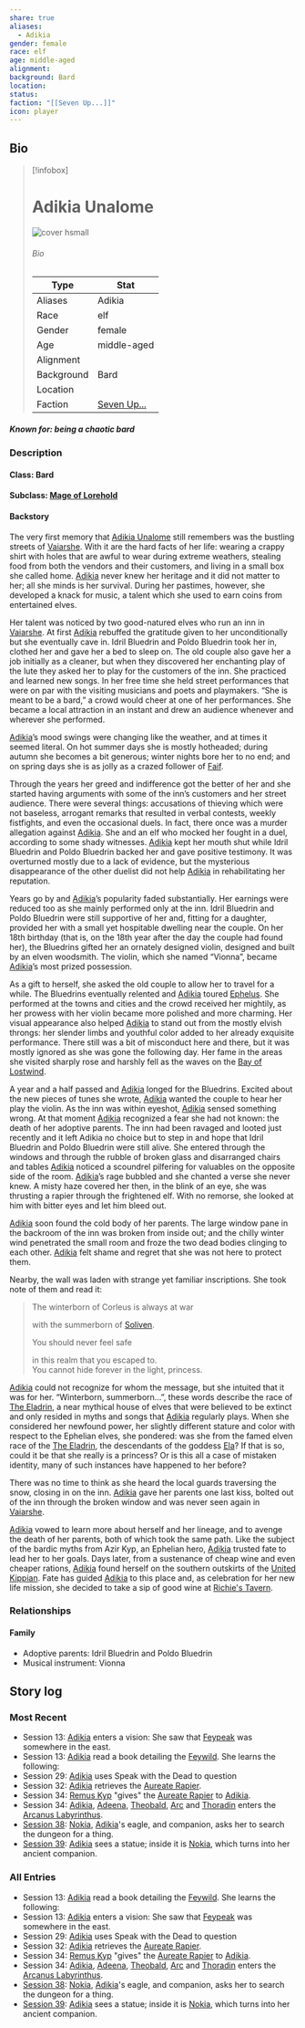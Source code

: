 ```yaml
---
share: true
aliases:
  - Adikia
gender: female
race: elf
age: middle-aged
alignment: 
background: Bard
location: 
status: 
faction: "[[Seven Up...]]"
icon: player
---
```

## Bio
> [!infobox]
> # Adikia Unalome
> ![cover hsmall](../zzz_attachments/Adikia.png)
> ###### Bio
> | Type | Stat |
> | ---- | ---- |
> | Aliases | Adikia|
> | Race| elf |
> | Gender| female|
> | Age | middle-aged|
> | Alignment|| 
> | Background| Bard|
> | Location|  |
> | Faction| [Seven Up...](../Factions/Seven%20Up....md)| 
##### Known for: being a chaotic bard
### Description
#### Class: Bard
#### Subclass: [Mage of Lorehold](https://dnd5e.wikidot.com/multisubclass:mage-of-lorehold-ua)
#### Backstory

The very first memory that [Adikia Unalome](Adikia%20Unalome.md) still remembers was the bustling streets of [Vaiarshe](../Locations/Settlements/Vaiarshe.md). With it are the hard facts of her life: wearing a crappy shirt with holes that are awful to wear during extreme weathers, stealing food from both the vendors and their customers, and living in a small box she called home. [Adikia](Adikia%20Unalome.md) never knew her heritage and it did not matter to her; all she minds is her survival. During her pastimes, however, she developed a knack for music, a talent which she used to earn coins from entertained elves.

Her talent was noticed by two good-natured elves who run an inn in [Vaiarshe](../Locations/Settlements/Vaiarshe.md). At first [Adikia](Adikia%20Unalome.md) rebuffed the gratitude given to her unconditionally but she eventually cave in. Idril Bluedrin and Poldo Bluedrin took her in, clothed her and gave her a bed to sleep on. The old couple also gave her a job initially as a cleaner, but when they discovered her enchanting play of the lute they asked her to play for the customers of the inn. She practiced and learned new songs. In her free time she held street performances that were on par with the visiting musicians and poets and playmakers. “She is meant to be a bard,” a crowd would cheer at one of her performances. She became a local attraction in an instant and drew an audience whenever and wherever she performed.

[Adikia](Adikia%20Unalome.md)’s mood swings were changing like the weather, and at times it seemed literal. On hot summer days she is mostly hotheaded; during autumn she becomes a bit generous; winter nights bore her to no end; and on spring days she is as jolly as a crazed follower of [Faif](../Deities/New%20Gods/Faif.md). 

Through the years her greed and indifference got the better of her and she started having arguments with some of the inn’s customers and her street audience. There were several things: accusations of thieving which were not baseless, arrogant remarks that resulted in verbal contests, weekly fistfights, and even the occasional duels. In fact, there once was a murder allegation against [Adikia](Adikia%20Unalome.md). She and an elf who mocked her fought in a duel, according to some shady witnesses. [Adikia](Adikia%20Unalome.md) kept her mouth shut while Idril Bluedrin and Poldo Bluedrin backed her and gave positive testimony. It was overturned mostly due to a lack of evidence, but the mysterious disappearance of the other duelist did not help [Adikia](Adikia%20Unalome.md) in rehabilitating her reputation.

Years go by and [Adikia](Adikia%20Unalome.md)’s popularity faded substantially. Her earnings were reduced too as she mainly performed only at the inn. Idril Bluedrin and Poldo Bluedrin were still supportive of her and, fitting for a daughter, provided her with a small yet hospitable dwelling near the couple. On her 18th birthday (that is, on the 18th year after the day the couple had found her), the Bluedrins gifted her an ornately designed violin, designed and built by an elven woodsmith. The violin, which she named “Vionna”, became [Adikia](Adikia%20Unalome.md)’s most prized possession.

As a gift to herself, she asked the old couple to allow her to travel for a while. The Bluedrins eventually relented and [Adikia](Adikia%20Unalome.md) toured [Ephelus](../Locations/Kingdoms/Elven%20Kingdom%20of%20Ephelus.md). She performed at the towns and cities and the crowd received her mightily, as her prowess with her violin became more polished and more charming. Her visual appearance also helped [Adikia](Adikia%20Unalome.md) to stand out from the mostly elvish throngs: her slender limbs and youthful color added to her already exquisite performance. There still was a bit of misconduct here and there, but it was mostly ignored as she was gone the following day. Her fame in the areas she visited sharply rose and harshly fell as the waves on the [Bay of Lostwind](../Locations/Areas/Bay%20of%20Lostwind.md).

A year and a half passed and [Adikia](Adikia%20Unalome.md) longed for the Bluedrins. Excited about the new pieces of tunes she wrote, [Adikia](Adikia%20Unalome.md) wanted the couple to hear her play the violin. As the inn was within eyeshot, [Adikia](Adikia%20Unalome.md) sensed something wrong. At that moment [Adikia](Adikia%20Unalome.md) recognized a fear she had not known: the death of her adoptive parents. The inn had been ravaged and looted just recently and it left Adikia no choice but to step in and hope that Idril Bluedrin and Poldo Bluedrin were still alive. She entered through the windows and through the rubble of broken glass and disarranged chairs and tables [Adikia](Adikia%20Unalome.md) noticed a scoundrel pilfering for valuables on the opposite side of the room. [Adikia](Adikia%20Unalome.md)’s rage bubbled and she chanted a verse she never knew. A misty haze covered her then, in the blink of an eye, she was thrusting a rapier through the frightened elf. With no remorse, she looked at him with bitter eyes and let him bleed out.

[Adikia](Adikia%20Unalome.md) soon found the cold body of her parents. The large window pane in the backroom of the inn was broken from inside out; and the chilly winter wind penetrated the small room and froze the two dead bodies clinging to each other. [Adikia](Adikia%20Unalome.md) felt shame and regret that she was not here to protect them. 

Nearby, the wall was laden with strange yet familiar inscriptions. She took note of them and read it:

> The winterborn of Corleus is always at war
> 
> with the summerborn of [Soliven](../Locations/Areas/Soliven.md).
> 
> You should never feel safe
> 
> in this realm that you escaped to.<br/>
> You cannot hide forever in the light, princess.

[Adikia](Adikia%20Unalome.md) could not recognize for whom the message, but she intuited that it was for her. “Winterborn, summerborn…”, these words describe the race of [The Eladrin](../Factions/The%20Eladrin.md), a near mythical house of elves that were believed to be extinct and only resided in myths and songs that [Adikia](Adikia%20Unalome.md) regularly plays. When she considered her newfound power, her slightly different stature and color with respect to the Ephelian elves, she pondered: was she from the famed elven race of the [The Eladrin](../Factions/The%20Eladrin.md), the descendants of the goddess [Ela](../Deities/New%20Gods/Ela.md)? If that is so, could it be that she really is a princess? Or is this all a case of mistaken identity, many of such instances have happened to her before?

There was no time to think as she heard the local guards traversing the snow, closing in on the inn. [Adikia](Adikia%20Unalome.md) gave her parents one last kiss, bolted out of the inn through the broken window and was never seen again in [Vaiarshe](../Locations/Settlements/Vaiarshe.md).

[Adikia](Adikia%20Unalome.md) vowed to learn more about herself and her lineage, and to avenge the death of her parents, both of which took the same path. Like the subject of the bardic myths from Azir Kyp, an Ephelian hero, [Adikia](Adikia%20Unalome.md) trusted fate to lead her to her goals. Days later, from a sustenance of cheap wine and even cheaper rations, [Adikia](Adikia%20Unalome.md) found herself on the southern outskirts of the [United Kippian](../Locations/Kingdoms/Kingdom%20of%20United%20Kippian.md). Fate has guided [Adikia](Adikia%20Unalome.md) to this place and, as celebration for her new life mission, she decided to take a sip of good wine at [Richie's Tavern](../Locations/Buildings/Richie's%20Inn%20and%20Rentals.md).
### Relationships
#### Family
- Adoptive parents: Idril Bluedrin and Poldo Bluedrin
- Musical instrument: Vionna
## Story log
### Most Recent
- Session 13: [Adikia](Adikia%20Unalome.md) enters a vision: She saw that [Feypeak](Feypeak.md) was somewhere in the east.
- Session 13: [Adikia](Adikia%20Unalome.md) read a book detailing the [Feywild](Feywild.md). She learns the following:
- Session 29: [Adikia](Adikia%20Unalome.md) uses Speak with the Dead to question
- Session 32: [Adikia](Adikia%20Unalome.md) retrieves the [Aureate Rapier](Aureate%20Rapier.md).
- Session 34: [Remus Kyp](Remus%20Kyp.md) "gives" the [Aureate Rapier](Aureate%20Rapier.md) to [Adikia](Adikia%20Unalome.md).
- Session 34: [Adikia](Adikia%20Unalome.md), [Adeena](Adeena%20Oberon.md), [Theobald](Theobald%20Clayhollow.md), [Arc](Arc.md) and [Thoradin](Thoradin%20Goodman.md) enters the [Arcanus Labyrinthus](Arcanus%20Labyrinthus.md).
- [Session 38](../Session%20Log/Session%2038.md): [Nokia](Nokia.md), [Adikia](Adikia%20Unalome.md)'s eagle, and companion, asks her to search the dungeon for a thing.
- [Session 39](../Session%20Log/Session%2039.md): [Adikia](Adikia%20Unalome.md) sees a statue; inside it is [Nokia](Nokia.md), which turns into her ancient companion.

### All Entries
- Session 13: [Adikia](Adikia%20Unalome.md) read a book detailing the [Feywild](Feywild.md). She learns the following:
- Session 13: [Adikia](Adikia%20Unalome.md) enters a vision: She saw that [Feypeak](Feypeak.md) was somewhere in the east.
- Session 29: [Adikia](Adikia%20Unalome.md) uses Speak with the Dead to question
- Session 32: [Adikia](Adikia%20Unalome.md) retrieves the [Aureate Rapier](Aureate%20Rapier.md).
- Session 34: [Remus Kyp](Remus%20Kyp.md) "gives" the [Aureate Rapier](Aureate%20Rapier.md) to [Adikia](Adikia%20Unalome.md).
- Session 34: [Adikia](Adikia%20Unalome.md), [Adeena](Adeena%20Oberon.md), [Theobald](Theobald%20Clayhollow.md), [Arc](Arc.md) and [Thoradin](Thoradin%20Goodman.md) enters the [Arcanus Labyrinthus](Arcanus%20Labyrinthus.md).
- [Session 38](../Session%20Log/Session%2038.md): [Nokia](Nokia.md), [Adikia](Adikia%20Unalome.md)'s eagle, and companion, asks her to search the dungeon for a thing.
- [Session 39](../Session%20Log/Session%2039.md): [Adikia](Adikia%20Unalome.md) sees a statue; inside it is [Nokia](Nokia.md), which turns into her ancient companion.
